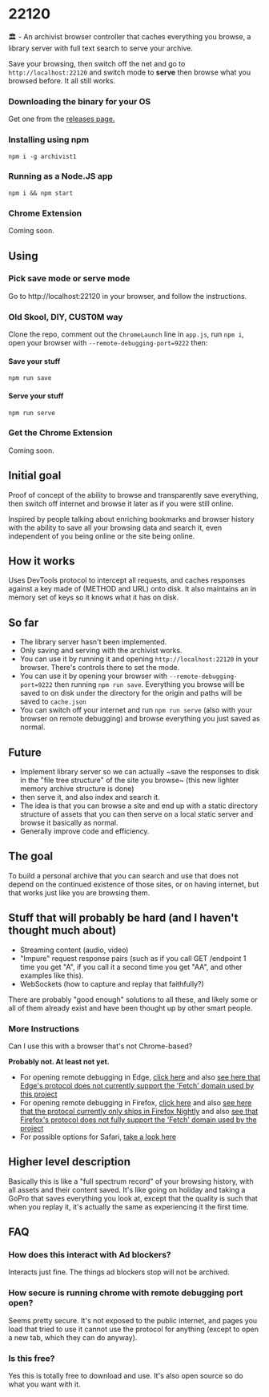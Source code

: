 # 22120

:classical_building: - An archivist browser controller that caches everything you browse, a library server with full text search to serve your archive. 

Save your browsing, then switch off the net and go to `http://localhost:22120` and switch mode to **serve** then browse what you browsed before. It all still works.

### Downloading the binary for your OS

Get one from the [releases page.](https://github.com/dosyago/22120/releases)

### Installing using npm

`npm i -g archivist1`

### Running as a Node.JS app

`npm i && npm start`

### Chrome Extension

Coming soon.

## Using

### Pick save mode or serve mode

Go to http://localhost:22120 in your browser, 
and follow the instructions. 

### Old Skool, DIY, CUST0M way

Clone the repo, comment out the `ChromeLaunch` line in `app.js`, run `npm i`, open your browser with `--remote-debugging-port=9222` then:

#### Save your stuff

`npm run save`

#### Serve your stuff

`npm run serve`

### Get the Chrome Extension

Coming soon.

## Initial goal

Proof of concept of the ability to browse and transparently save everything, then switch off internet and browse it later as if you were still online.

Inspired by people talking about enriching bookmarks and browser history with the ability to save all your browsing data and search it, even independent of you being online or the site being online.

## How it works

Uses DevTools protocol to intercept all requests, and caches responses against a key made of (METHOD and URL) onto disk. It also maintains an in memory set of keys so it knows what it has on disk. 

## So far

- The library server hasn't been implemented.
- Only saving and serving with the archivist works. 
- You can use it by running it and opening `http://localhost:22120` in your browser. There's controls there to set the mode. 
- You can use it by opening your browser with `--remote-debugging-port=9222` then running `npm run save`. Everything you browse will be saved to on disk under the directory for the origin and paths will be saved to `cache.json`
- You can switch off your internet and run `npm run serve` (also with your browser on remote debugging) and browse everything you just saved as normal.

## Future

- Implement library server so we can actually ~save the responses to disk in the "file tree structure" of the site you browse~ (this new lighter memory archive structure is done)
- then serve it, and also index and search it.
- The idea is that you can browse a site and end up with a static directory structure of assets that you can then serve on a local static server and browse it basically as normal. 
- Generally improve code and efficiency.

## The goal

To build a personal archive that you can search and use that does not depend on the continued existence of those sites, or on having internet, but that works just like you are browsing them.

## Stuff that will probably be hard (and I haven't thought much about)

- Streaming content (audio, video)
- "Impure" request response pairs (such as if you call GET /endpoint 1 time you get "A", if you call it a second time you get "AA", and other examples like this).
- WebSockets (how to capture and replay that faithfully?)

There are probably "good enough" solutions to all these, and likely some or all of them already exist and have been thought up by other smart people.

### More Instructions

Can I use this with a browser that's not Chrome-based? 

**Probably not. At least not yet.**

- For opening remote debugging in Edge, [click here](https://docs.microsoft.com/en-us/microsoft-edge/devtools-protocol/) and also [see here that Edge's protocol does not currently support the 'Fetch' domain used by this project](https://docs.microsoft.com/en-us/microsoft-edge/devtools-protocol/0.2/http)
- For opening remote debugging in Firefox, [click here](https://developer.mozilla.org/en-US/docs/Tools/Remote_Debugging) and also [see here that the protocol currently only ships in Firefox Nightly](https://firefox-source-docs.mozilla.org/remote/Usage.html) and also [see that Firefox's protocol does not fully support the 'Fetch' domain used by the project](https://bugzilla.mozilla.org/buglist.cgi?product=Remote%20Protocol&component=Fetch&resolution=---)
- For possible options for Safari, [take a look here](https://github.com/google/ios-webkit-debug-proxy)

## Higher level description

Basically this is like a "full spectrum record" of your browsing history, with all assets and their content saved. It's like going on holiday and taking a GoPro that saves everything you look at, except that the quality is such that when you replay it, it's actually the same as experiencing it the first time.

## FAQ

### How does this interact with Ad blockers?

Interacts just fine. The things ad blockers stop will not be archived.

### How secure is running chrome with remote debugging port open?

Seems pretty secure. It's not exposed to the public internet, and pages you load that tried to use it cannot use the protocol for anything (except to open a new tab, which they can do anyway). 

### Is this free?

Yes this is totally free to download and use. It's also open source so do what you want with it.
